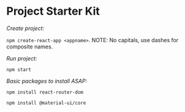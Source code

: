 # Project Starter Kit

*Create project:* 

`npm create-react-app <appname>`. NOTE: No capitals, use dashes for composite names.

*Run project:*

`npm start`

*Basic packages to install ASAP:*

`npm install react-router-dom`

`npm install @material-ui/core`
